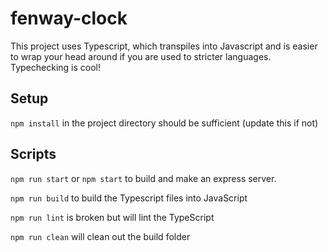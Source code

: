 # fenway-clock

This project uses Typescript, which transpiles into Javascript and is easier to wrap your head around if you are used to stricter languages. Typechecking is cool!

## Setup

`npm install` in the project directory should be sufficient (update this if not)

## Scripts

`npm run start` or `npm start` to build and make an express server.

`npm run build` to build the Typescript files into JavaScript

`npm run lint` is broken but will lint the TypeScript

`npm run clean` will clean out the build folder